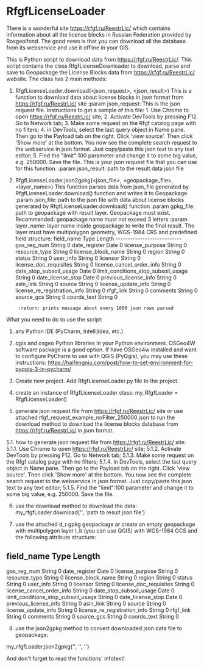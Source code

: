 # RfgfLicenseLoader

There is a wonderful site https://rfgf.ru/ReestrLic/ which contains information about all the license blocks in Russian Federation provided by Rosgeolfond. The good news is that you can download all the database from its webservice and use it offline in your GIS.

This is Python script to download data from https://rfgf.ru/ReestrLic/.
This script contains the class RfgfLicenseDownloader to download, parse and save to Geopackage the License Blocks data from https://rfgf.ru/ReestrLic/ website.
The class has 2 main methods:

1) RfgfLicenseLoader.download(<json_request>, <json_result>)
This is a function to download data about license blocks in json format from https://rfgf.ru/ReestrLic/ site
        :param json_request: This is the json request file. Instructions to get a sample of this file: 1. Use Chrome
        to open https://rfgf.ru/ReestrLic/ site; 2. Activate DevTools by pressing F12. Go to Network tab; 3. Make some
        request on the Rfgf catalog page with no filters; 4. in DevTools, select the last query object in Name pane.
        Then go to the Payload tab on the right. Click 'view source'. Then click 'Show more' at the bottom. You now
        see the complete search request to the webservice in json format. Just copy/paste this json text to any text
        editor; 5. Find the "limit":100 parameter and change it to some big value, e.g. 250000. Save the file.
        This is your json request file that you can use for this function.
        :param json_result: path to the result data json file

2) RfgfLicenseLoader.json2gpkg(<json_file>, <geopackage_file>, <layer_name>)
This function parses data from json_file generated by RfgfLicenseLoader.download() function and writes it to
        Geopackage.
        :param json_file: path to the json file with data about license blocks generated by RfgfLicenseLoader.download()
        function
        :param gpkg_file: path to geopackage with result layer. Geopackage must exist. Recommended: geopackage name must
        not exceed 3 letters
        :param layer_name: layer name inside geopackage to write the final result. The layer must have multipolygon
        geometry, WGS-1984 CRS and predefined field structure:
            field_name Type Length
            ---------------------------
            gos_reg_num String 0
            date_register Date 0
            license_purpose String 0
            resource_type String 0
            license_block_name String 0
            region String 0
            status String 0
            user_info String 0
            licensor String 0
            license_doc_requisites String 0
            license_cancel_order_info String 0
            date_stop_subsoil_usage Date 0
            limit_conditions_stop_subsoil_usage String 0
            date_license_stop Date 0
            previous_license_info String 0
            asln_link String 0
            source String 0
            license_update_info String 0
            license_re_registration_info String 0
            rfgf_link String 0
            comments String 0
            source_gcs String 0
            coords_text String 0

        :return: prints message about every 1000 json rows parsed

What you need to do to use the script:

1) any Python IDE (PyCharm, IntellijIdea, etc.)

2) qgis and osgeo Python libraries in your Python environment. OSGeo4W software package is a good option. If have OSGeo4w installed and want to configure PyCharm to use with QGIS (PyQgis), you may use these instructions: https://haifengniu.com/post/how-to-set-environment-for-pyqgis-3-in-pycharm/

3) Create new project. Add RfgfLicenseLoader.py file to the project.

4) create an instance of RfgfLicenseLoader class:
my_RfgfLoader = RfgfLicenseLoader()

5) generate json request file from https://rfgf.ru/ReestrLic/ site or use attached rfgf_request_example_noFilter_250000.json to run the download method to download the license blocks database from https://rfgf.ru/ReestrLic/ in json format.

5.1. how to generate json request file from https://rfgf.ru/ReestrLic/ site:
5.1.1. Use Chrome to open https://rfgf.ru/ReestrLic/ site;
5.1.2. Activate DevTools by pressing F12. Go to Network tab;
5.1.3. Make some request on the Rfgf catalog page with no filters;
5.1.4. in DevTools, select the last query object in Name pane. Then go to the Payload tab on the right. Click 'view source'. Then click 'Show more' at the bottom. You now see the complete search request to the webservice in json format. Just copy/paste this json text to any text editor;
5.1.5. Find the "limit":100 parameter and change it to some big value, e.g. 250000. Save the file.

6) use the download method to download the data:
my_rfgfLoader.download('<path to json request file>', 'path to result json file')

7) use the attached d_r.gpkg geopackage ar create an empty geopackage with multipolygon layer l_b (you can use QGIS) with WGS-1984 GCS and the following attribute structure:

field_name Type Length
---------------------------
gos_reg_num String 0
date_register Date 0
license_purpose String 0
resource_type String 0
license_block_name String 0
region String 0
status String 0
user_info String 0
licensor String 0
license_doc_requisites String 0
license_cancel_order_info String 0
date_stop_subsoil_usage Date 0
limit_conditions_stop_subsoil_usage String 0
date_license_stop Date 0
previous_license_info String 0
asln_link String 0
source String 0
license_update_info String 0
license_re_registration_info String 0
rfgf_link String 0
comments String 0
source_gcs String 0
coords_text String 0

8) use the json2gpkg method to convert downloaded json data file to geopackage:

my_rfgfLoader.json2gpkg('<path to json data file>', '<path to geopackage>', '<layer name>')

And don't forget to read the functions' infotext!
